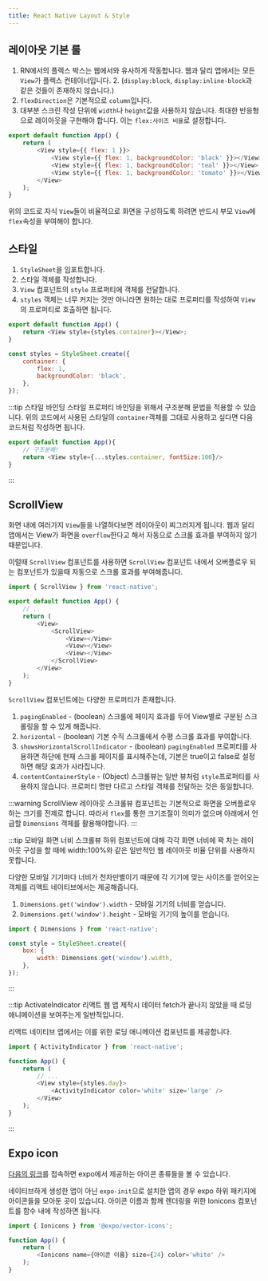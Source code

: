 ```yaml
---
title: React Native Layout & Style
---
```


## 레이아웃 기본 룰

1. RN에서의 플렉스 박스는 웹에서와 유사하게 작동합니다. 웹과 달리 앱에서는 모든 `View`가 플렉스 컨테이너입니다. 2. (`display:block`, `display:inline-block`과 같은 것들이 존재하지 않습니다.)
2. `flexDirection`은 기본적으로 `column`입니다.
3. 대부분 스크린 작성 단위에 `width`나 `height`값을 사용하지 않습니다. 최대한 반응형으로 레이아웃을 구현해야 합니다. 이는 `flex:사이즈 비율`로 설정합니다.

```javascript
export default function App() {
    return (
        <View style={{ flex: 1 }}>
            <View style={{ flex: 1, backgroundColor: 'black' }}></View>
            <View style={{ flex: 1, backgroundColor: 'teal' }}></View>
            <View style={{ flex: 1, backgroundColor: 'tomato' }}></View>
        </View>
    );
}
```

위의 코드로 자식 `View`들이 비율적으로 화면을 구성하도록 하려면 반드시 부모 `View`에 `flex`속성을 부여해야 합니다.

## 스타일

1. `StyleSheet`을 임포트합니다.
2. 스타일 객체를 작성합니다.
3. `View` 컴포넌트의 `style` 프로퍼티에 객체를 전달합니다.
4. `styles` 객체는 너무 커지는 것만 아니라면 원하는 대로 프로퍼티를 작성하여 `View`의 프로퍼티로 호출하면 됩니다.

```javascript
export default function App() {
    return <View style={styles.container}></View>;
}

const styles = StyleSheet.create({
    container: {
        flex: 1,
        backgroundColor: 'black',
    },
});
```

:::tip 스타일 바인딩
스타일 프로퍼티 바인딩을 위해서 구조분해 문법을 적용할 수 있습니다. 위의 코드에서 사용된 스타일의 `container`객체를 그대로 사용하고 싶다면 다음 코드처럼 작성하면 됩니다.

```javascript
export default function App(){
    // 구조분해!
    return <View style={...styles.container, fontSize:100}/>
}
```

:::

## ScrollView

화면 내에 여러가지 `View`들을 나열하다보면 레이아웃이 찌그러지게 됩니다. 웹과 달리 앱에서는 View가 화면을 `overflow`한다고 해서 자동으로 스크롤 효과를 부여하지 않기 때문입니다.

이럴때 `ScrollView` 컴포넌트를 사용하면 `ScrollView` 컴포넌트 내에서 오버플로우 되는 컴포넌트가 있을때 자동으로 스크롤 효과를 부여해줍니다.

```javascript
import { ScrollView } from 'react-native';

export default function App() {
    // ..
    return (
        <View>
            <ScrollView>
                <View></View>
                <View></View>
                <View></View>
            </ScrollView>
        </View>
    );
}
```

`ScrollView` 컴포넌트에는 다양한 프로퍼티가 존재합니다.

1. `pagingEnabled` - (boolean) 스크롤에 페이지 효과를 두어 View별로 구분된 스크롤링을 할 수 있게 해줍니다.
2. `horizontal` - (boolean) 기본 수직 스크롤에서 수평 스크롤 효과를 부여합니다.
3. `showsHorizontalScrollIndicator` - (boolean) `pagingEnabled` 프로퍼티를 사용하면 하단에 현재 스크롤 페이지를 표시해주는데, 기본은 true이고 false로 설정하면 해당 효과가 사라집니다.
4. `contentContainerStyle` - (Object) 스크롤뷰는 일반 뷰처럼 `style`프로퍼티를 사용하지 않습니다. 프로퍼티 명만 다르고 스타일 객체를 전달하는 것은 동일합니다.

:::warning ScrollView 레이아웃
스크롤뷰 컴포넌트는 기본적으로 화면을 오버플로우하는 크기를 전제로 합니다. 따라서 `flex`를 통한 크기조절이 의미가 없으며 아래에서 언급할 `Dimensions` 객체를 활용해야합니다.
:::

:::tip 모바일 화면 너비
스크롤뷰 하위 컴포넌트에 대해 각각 화면 너비에 꽉 차는 레이아웃 구성을 할 때에 width:100%와 같은 일반적인 웹 레이아웃 비율 단위를 사용하지 못합니다.

다양한 모바일 기기마다 너비가 천차만별이기 때문에 각 기기에 맞는 사이즈를 얻어오는 객체를 리액트 네이티브에서는 제공해줍니다.

1. `Dimensions.get('window').width` - 모바일 기기의 너비를 얻습니다.
2. `Dimensions.get('window').height` - 모바일 기기의 높이를 얻습니다.

```javascript
import { Dimensions } from 'react-native';

const style = StyleSheet.create({
    box: {
        width: Dimensions.get('window').width,
    },
});
```

:::

:::tip ActivateIndicator
리액트 웹 앱 제작시 데이터 fetch가 끝나지 않았을 때 로딩 애니메이션을 보여주는게 일반적입니다.

리액트 네이티브 앱에서는 이를 위한 로딩 애니메이션 컴포넌트를 제공합니다.

```javascript
import { ActivityIndicator } from 'react-native';

function App() {
    return (
        // ...
        <View style={styles.day}>
            <ActivityIndicator color='white' size='large' />
        </View>
    );
}
```

:::

## Expo icon

[다음의 링크](https://icons.expo.fyi/)를 접속하면 expo에서 제공하는 아이콘 종류들을 볼 수 있습니다.

네이티브하게 생성한 앱이 아닌 `expo-init`으로 설치한 앱의 경우 expo 하위 패키지에 아이콘들을 모아둔 곳이 있습니다. 아이콘 이름과 함께 렌더링을 위한 Ionicons 컴포넌트를 함수 내에 작성하면 됩니다.

```javascript
import { Ionicons } from '@expo/vector-icons';

function App() {
    return (
        <Ionicons name={아이콘 이름} size={24} color='white' />
    );
}
```
